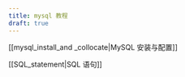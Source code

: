```yaml
---
title: mysql 教程
draft: true
---
```

[[mysql_install_and _collocate|MySQL 安装与配置]]

[[SQL_statement|SQL 语句]]

